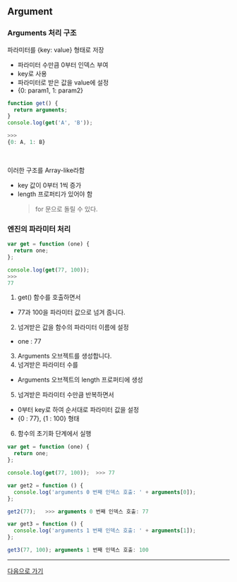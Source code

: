 ## Argument

### Arguments 처리 구조

파라미터를 {key: value} 형태로 저장

- 파라미터 수만큼 0부터 인덱스 부여
- key로 사용
- 파라미터로 받은 값을 value에 설정
- {0: param1, 1: param2}

```js
function get() {
  return arguments;
}
console.log(get('A', 'B'));

>>>
{0: A, 1: B}
```

<br/>

이러한 구조를 Array-like라함

- key 값이 0부터 1씩 증가
- length 프로퍼티가 있어야 함
  > for 문으로 돌릴 수 있다.

### 엔진의 파라미터 처리

```js
var get = function (one) {
  return one;
};

console.log(get(77, 100));
>>>
77
```

1. get() 함수를 호출하면서

- 77과 100을 파라미터 값으로 넘겨 줍니다.

2. 넘겨받은 값을 함수의 파라미터 이름에 설정

- one : 77

3. Arguments 오브젝트를 생성합니다.
4. 넘겨받은 파라미터 수를

- Arguments 오브젝트의 length 프로퍼티에 생성

5. 넘겨받은 파라미터 수만큼 반복하면서

- 0부터 key로 하여 순서대로 파라미터 값을 설정
- {0 : 77}, {1 : 100} 형태

6. 함수의 초기화 단계에서 실행

```js
var get = function (one) {
  return one;
};

console.log(get(77, 100));  >>> 77

var get2 = function () {
  console.log('arguments 0 번째 인덱스 호출: ' + arguments[0]);
};

get2(77);   >>> arguments 0 번째 인덱스 호출: 77

var get3 = function () {
  console.log('arguments 1 번째 인덱스 호출: ' + arguments[1]);
};

get3(77, 100); arguments 1 번째 인덱스 호출: 100
```

<hr/>
<a href="../SECTION04/readme.md">다음으로 가기</a>

